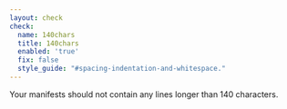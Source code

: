 ```yaml
---
layout: check
check:
  name: 140chars
  title: 140chars
  enabled: 'true'
  fix: false
  style_guide: "#spacing-indentation-and-whitespace."
---
```

Your manifests should not contain any lines longer than 140 characters.
